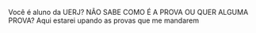 Você é aluno da UERJ? NÃO SABE COMO É A PROVA OU QUER ALGUMA PROVA?
Aqui estarei upando as provas que me mandarem
